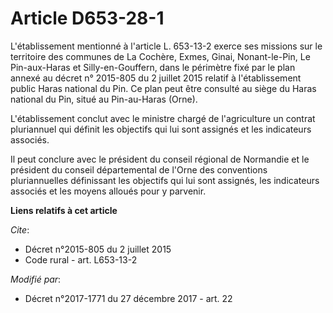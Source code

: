 # Article D653-28-1

L'établissement mentionné à l'article L. 653-13-2 exerce ses missions sur le territoire des communes de La Cochère, Exmes,
Ginai, Nonant-le-Pin, Le Pin-aux-Haras et Silly-en-Gouffern, dans le périmètre fixé par le plan annexé au décret n° 2015-805
du 2 juillet 2015 relatif à l'établissement public Haras national du Pin. Ce plan peut être consulté au siège du Haras
national du Pin, situé au Pin-au-Haras (Orne).

L'établissement conclut avec le ministre chargé de l'agriculture un contrat pluriannuel qui définit les objectifs qui lui
sont assignés et les indicateurs associés.

Il peut conclure avec le président du conseil régional de Normandie et le président du conseil départemental de l'Orne des
conventions pluriannuelles définissant les objectifs qui lui sont assignés, les indicateurs associés et les moyens alloués
pour y parvenir.

**Liens relatifs à cet article**

_Cite_:

  - Décret n°2015-805 du 2 juillet 2015
  - Code rural - art. L653-13-2

_Modifié par_:

  - Décret n°2017-1771 du 27 décembre 2017 - art. 22
